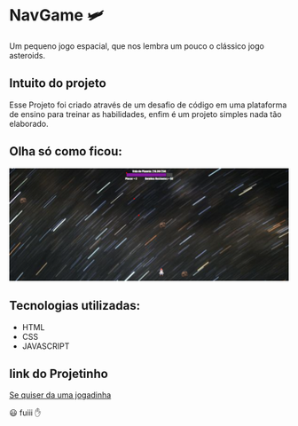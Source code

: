 # NavGame 🛩️
Um  pequeno jogo espacial, que nos lembra um pouco o clássico jogo asteroids.

## Intuito do projeto

Esse Projeto foi criado através de um desafio de código em uma plataforma de ensino para treinar as habilidades, enfim é um projeto simples nada tão elaborado.

## Olha só como ficou:
  
  <div>
      <img src="https://github.com/aba665/NavGame/blob/main/assets/images/NavImg.png">
  </div>
  
## Tecnologias utilizadas:

   * HTML
   * CSS
   * JAVASCRIPT

## link do Projetinho 

 [Se quiser da uma jogadinha](https://aba665.github.io/NavGame/)

😃 fuiii ✋ 
